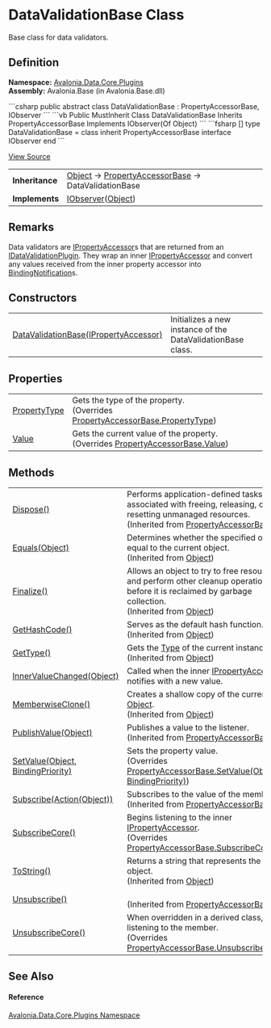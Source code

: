 # DataValidationBase Class


Base class for data validators.



## Definition
**Namespace:** <a href="N_Avalonia_Data_Core_Plugins">Avalonia.Data.Core.Plugins</a>  
**Assembly:** Avalonia.Base (in Avalonia.Base.dll)

<Tabs groupId="api-code-preview">
<TabItem value="csharp" label="C#">
```csharp
public abstract class DataValidationBase : PropertyAccessorBase, 
	IObserver<Object>
```
</TabItem>
<TabItem value="vb" label="VB">
```vb
Public MustInherit Class DataValidationBase
	Inherits PropertyAccessorBase
	Implements IObserver(Of Object)
```
</TabItem>
<TabItem value="fsharp" label="F#">
```fsharp
[<AbstractClassAttribute>]
type DataValidationBase = 
    class
        inherit PropertyAccessorBase
        interface IObserver<Object>
    end
```
</TabItem>
</Tabs>



<a href="https://github.com/AvaloniaUI/Avalonia/tree/master/src/Avalonia.Base/Data/Core/Plugins/DataValidationBase.cs" title="View the source code">View Source</a>

<table>
<tr><td><strong>Inheritance</strong></td><td><a href="https://learn.microsoft.com/dotnet/api/system.object" target="_blank" rel="noopener noreferrer">Object</a>  →  <a href="T_Avalonia_Data_Core_Plugins_PropertyAccessorBase">PropertyAccessorBase</a>  →  DataValidationBase</td></tr>
<tr><td><strong>Implements</strong></td><td><a href="https://learn.microsoft.com/dotnet/api/system.iobserver-1" target="_blank" rel="noopener noreferrer">IObserver</a>(<a href="https://learn.microsoft.com/dotnet/api/system.object" target="_blank" rel="noopener noreferrer">Object</a>)</td></tr>
</table>



## Remarks
Data validators are <a href="T_Avalonia_Data_Core_Plugins_IPropertyAccessor">IPropertyAccessor</a>s that are returned from an <a href="T_Avalonia_Data_Core_Plugins_IDataValidationPlugin">IDataValidationPlugin</a>. They wrap an inner <a href="T_Avalonia_Data_Core_Plugins_IPropertyAccessor">IPropertyAccessor</a> and convert any values received from the inner property accessor into <a href="T_Avalonia_Data_BindingNotification">BindingNotification</a>s.

## Constructors
<table>
<tr>
<td><a href="M_Avalonia_Data_Core_Plugins_DataValidationBase__ctor">DataValidationBase(IPropertyAccessor)</a></td>
<td>Initializes a new instance of the DataValidationBase class.</td>
</tr>
</table>

## Properties
<table>
<tr>
<td><a href="P_Avalonia_Data_Core_Plugins_DataValidationBase_PropertyType">PropertyType</a></td>
<td>Gets the type of the property.<br />(Overrides <a href="P_Avalonia_Data_Core_Plugins_PropertyAccessorBase_PropertyType">PropertyAccessorBase.PropertyType</a>)</td>
</tr>
<tr>
<td><a href="P_Avalonia_Data_Core_Plugins_DataValidationBase_Value">Value</a></td>
<td>Gets the current value of the property.<br />(Overrides <a href="P_Avalonia_Data_Core_Plugins_PropertyAccessorBase_Value">PropertyAccessorBase.Value</a>)</td>
</tr>
</table>

## Methods
<table>
<tr>
<td><a href="M_Avalonia_Data_Core_Plugins_PropertyAccessorBase_Dispose">Dispose()</a></td>
<td>Performs application-defined tasks associated with freeing, releasing, or resetting unmanaged resources.<br />(Inherited from <a href="T_Avalonia_Data_Core_Plugins_PropertyAccessorBase">PropertyAccessorBase</a>)</td>
</tr>
<tr>
<td><a href="https://learn.microsoft.com/dotnet/api/system.object.equals#system-object-equals(system-object)" target="_blank" rel="noopener noreferrer">Equals(Object)</a></td>
<td>Determines whether the specified object is equal to the current object.<br />(Inherited from <a href="https://learn.microsoft.com/dotnet/api/system.object" target="_blank" rel="noopener noreferrer">Object</a>)</td>
</tr>
<tr>
<td><a href="https://learn.microsoft.com/dotnet/api/system.object.finalize" target="_blank" rel="noopener noreferrer">Finalize()</a></td>
<td>Allows an object to try to free resources and perform other cleanup operations before it is reclaimed by garbage collection.<br />(Inherited from <a href="https://learn.microsoft.com/dotnet/api/system.object" target="_blank" rel="noopener noreferrer">Object</a>)</td>
</tr>
<tr>
<td><a href="https://learn.microsoft.com/dotnet/api/system.object.gethashcode" target="_blank" rel="noopener noreferrer">GetHashCode()</a></td>
<td>Serves as the default hash function.<br />(Inherited from <a href="https://learn.microsoft.com/dotnet/api/system.object" target="_blank" rel="noopener noreferrer">Object</a>)</td>
</tr>
<tr>
<td><a href="https://learn.microsoft.com/dotnet/api/system.object.gettype" target="_blank" rel="noopener noreferrer">GetType()</a></td>
<td>Gets the <a href="https://learn.microsoft.com/dotnet/api/system.type" target="_blank" rel="noopener noreferrer">Type</a> of the current instance.<br />(Inherited from <a href="https://learn.microsoft.com/dotnet/api/system.object" target="_blank" rel="noopener noreferrer">Object</a>)</td>
</tr>
<tr>
<td><a href="M_Avalonia_Data_Core_Plugins_DataValidationBase_InnerValueChanged">InnerValueChanged(Object)</a></td>
<td>Called when the inner <a href="T_Avalonia_Data_Core_Plugins_IPropertyAccessor">IPropertyAccessor</a> notifies with a new value.</td>
</tr>
<tr>
<td><a href="https://learn.microsoft.com/dotnet/api/system.object.memberwiseclone" target="_blank" rel="noopener noreferrer">MemberwiseClone()</a></td>
<td>Creates a shallow copy of the current <a href="https://learn.microsoft.com/dotnet/api/system.object" target="_blank" rel="noopener noreferrer">Object</a>.<br />(Inherited from <a href="https://learn.microsoft.com/dotnet/api/system.object" target="_blank" rel="noopener noreferrer">Object</a>)</td>
</tr>
<tr>
<td><a href="M_Avalonia_Data_Core_Plugins_PropertyAccessorBase_PublishValue">PublishValue(Object)</a></td>
<td>Publishes a value to the listener.<br />(Inherited from <a href="T_Avalonia_Data_Core_Plugins_PropertyAccessorBase">PropertyAccessorBase</a>)</td>
</tr>
<tr>
<td><a href="M_Avalonia_Data_Core_Plugins_DataValidationBase_SetValue">SetValue(Object, BindingPriority)</a></td>
<td>Sets the property value.<br />(Overrides <a href="M_Avalonia_Data_Core_Plugins_PropertyAccessorBase_SetValue">PropertyAccessorBase.SetValue(Object, BindingPriority)</a>)</td>
</tr>
<tr>
<td><a href="M_Avalonia_Data_Core_Plugins_PropertyAccessorBase_Subscribe">Subscribe(Action(Object))</a></td>
<td>Subscribes to the value of the member.<br />(Inherited from <a href="T_Avalonia_Data_Core_Plugins_PropertyAccessorBase">PropertyAccessorBase</a>)</td>
</tr>
<tr>
<td><a href="M_Avalonia_Data_Core_Plugins_DataValidationBase_SubscribeCore">SubscribeCore()</a></td>
<td>Begins listening to the inner <a href="T_Avalonia_Data_Core_Plugins_IPropertyAccessor">IPropertyAccessor</a>.<br />(Overrides <a href="M_Avalonia_Data_Core_Plugins_PropertyAccessorBase_SubscribeCore">PropertyAccessorBase.SubscribeCore()</a>)</td>
</tr>
<tr>
<td><a href="https://learn.microsoft.com/dotnet/api/system.object.tostring" target="_blank" rel="noopener noreferrer">ToString()</a></td>
<td>Returns a string that represents the current object.<br />(Inherited from <a href="https://learn.microsoft.com/dotnet/api/system.object" target="_blank" rel="noopener noreferrer">Object</a>)</td>
</tr>
<tr>
<td><a href="M_Avalonia_Data_Core_Plugins_PropertyAccessorBase_Unsubscribe">Unsubscribe()</a></td>
<td><br />(Inherited from <a href="T_Avalonia_Data_Core_Plugins_PropertyAccessorBase">PropertyAccessorBase</a>)</td>
</tr>
<tr>
<td><a href="M_Avalonia_Data_Core_Plugins_DataValidationBase_UnsubscribeCore">UnsubscribeCore()</a></td>
<td>When overridden in a derived class, stops listening to the member.<br />(Overrides <a href="M_Avalonia_Data_Core_Plugins_PropertyAccessorBase_UnsubscribeCore">PropertyAccessorBase.UnsubscribeCore()</a>)</td>
</tr>
</table>

## See Also


#### Reference
<a href="N_Avalonia_Data_Core_Plugins">Avalonia.Data.Core.Plugins Namespace</a>  

